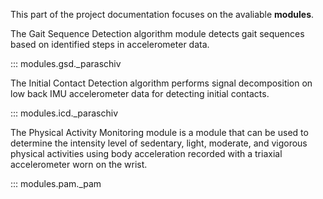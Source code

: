 This part of the project documentation focuses on
the avaliable **modules**.


The Gait Sequence Detection algorithm module detects gait sequences based on identified steps in accelerometer data.

::: modules.gsd._paraschiv

The Initial Contact Detection algorithm performs signal decomposition on low back IMU accelerometer data for detecting initial contacts.

::: modules.icd._paraschiv

The Physical Activity Monitoring module is a module that can be used to determine the intensity level of sedentary, light, moderate, and vigorous physical activities using body acceleration recorded with a triaxial accelerometer worn on the wrist.

::: modules.pam._pam